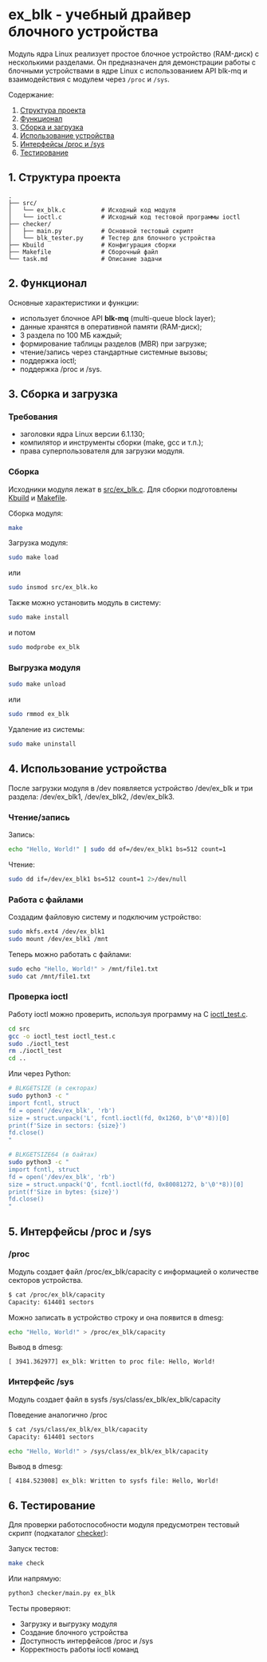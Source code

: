 # ex_blk - учебный драйвер блочного устройства

Модуль ядра Linux реализует простое блочное устройство (RAM-диск) с несколькими разделами. Он предназначен для демонстрации работы с блочными устройствами в ядре Linux с использованием API blk-mq и взаимодействия с модулем через `/proc` и `/sys`.

Содержание:

1. [Структура проекта](#1-структура-проекта)
2. [Функционал](#2-функционал)
3. [Сборка и загрузка](#3-сборка-и-загрузка)
4. [Использование устройства](#4-использование-устройства)
5. [Интерфейсы /proc и /sys](#5-интерфейсы-proc-и-sys)
6. [Тестирование](#6-тестирование)

## 1. Структура проекта

```text
.
├── src/
│   └── ex_blk.c          # Исходный код модуля
│   └── ioctl.c           # Исходный код тестовой программы ioctl
├── checker/
│   ├── main.py           # Основной тестовый скрипт
│   └── blk_tester.py     # Тестер для блочного устройства
├── Kbuild                # Конфигурация сборки
├── Makefile              # Сборочный файл
└── task.md               # Описание задачи
```

## 2. Функционал

Основные характеристики и функции:

* использует блочное API **blk-mq** (multi-queue block layer);
* данные хранятся в оперативной памяти (RAM-диск);
* 3 раздела по 100 МБ каждый;
* формирование таблицы разделов (MBR) при загрузке;
* чтение/запись через стандартные системные вызовы;
* поддержка ioctl;
* поддержка /proc и /sys.

## 3. Сборка и загрузка

### Требования

* заголовки ядра Linux версии 6.1.130;
* компилятор и инструменты сборки (make, gcc и т.п.);
* права суперпользователя для загрузки модуля.

### Сборка

Исходники модуля лежат в [src/ex_blk.c](src/ex_blk.c). Для сборки подготовлены [Kbuild](./Kbuild) и [Makefile](./Makefile).

Сборка модуля:

```bash
make
```

Загрузка модуля:

```bash
sudo make load
```

или

```bash
sudo insmod src/ex_blk.ko
```

Также можно установить модуль в систему:

```bash
sudo make install
```

и потом

```bash
sudo modprobe ex_blk
```

### Выгрузка модуля

```bash
sudo make unload
```

или

```bash
sudo rmmod ex_blk
```

Удаление из системы:

```bash
sudo make uninstall
```

## 4. Использование устройства

После загрузки модуля в /dev появляется устройство /dev/ex_blk и три раздела: /dev/ex_blk1, /dev/ex_blk2, /dev/ex_blk3.

### Чтение/запись

Запись:

```bash
echo "Hello, World!" | sudo dd of=/dev/ex_blk1 bs=512 count=1
```

Чтение:

```bash
sudo dd if=/dev/ex_blk1 bs=512 count=1 2>/dev/null
```

### Работа с файлами

Создадим файловую систему и подключим устройство:

```bash
sudo mkfs.ext4 /dev/ex_blk1
sudo mount /dev/ex_blk1 /mnt
```

Теперь можно работать с файлами:

```bash
sudo echo "Hello, World!" > /mnt/file1.txt
sudo cat /mnt/file1.txt
```

### Проверка ioctl

Работу ioctl можно проверить, используя программу на C
[ioctl_test.c](src/ioctl_test.c).

```bash
cd src
gcc -o ioctl_test ioctl_test.c
sudo ./ioctl_test
rm ./ioctl_test
cd ..
```

Или через Python:

```bash
# BLKGETSIZE (в секторах)
sudo python3 -c "
import fcntl, struct
fd = open('/dev/ex_blk', 'rb')
size = struct.unpack('L', fcntl.ioctl(fd, 0x1260, b'\0'*8))[0]
print(f'Size in sectors: {size}')
fd.close()
"

# BLKGETSIZE64 (в байтах)
sudo python3 -c "
import fcntl, struct
fd = open('/dev/ex_blk', 'rb')
size = struct.unpack('Q', fcntl.ioctl(fd, 0x80081272, b'\0'*8))[0]
print(f'Size in bytes: {size}')
fd.close()
"
```

## 5. Интерфейсы /proc и /sys

### /proc

Модуль создает файл /proc/ex_blk/capacity с информацией о количестве секторов устройства.

```bash
$ cat /proc/ex_blk/capacity
Capacity: 614401 sectors
```

Можно записать в устройство строку и она появится в dmesg:

```bash
echo "Hello, World!" > /proc/ex_blk/capacity
```

Вывод в dmesg:

```text
[ 3941.362977] ex_blk: Written to proc file: Hello, World!
```

### Интерфейс /sys

Модуль создает файл в sysfs /sys/class/ex_blk/ex_blk/capacity

Поведение аналогично /proc

```bash
$ cat /sys/class/ex_blk/ex_blk/capacity
Capacity: 614401 sectors
```

```bash
echo "Hello, World!" > /sys/class/ex_blk/ex_blk/capacity
```

Вывод в dmesg:

```text
[ 4184.523008] ex_blk: Written to sysfs file: Hello, World!
```

## 6. Тестирование

Для проверки работоспособности модуля предусмотрен тестовый скрипт (подкаталог [checker](./checker/)):

Запуск тестов:

```bash
make check
```

Или напрямую:

```bash
python3 checker/main.py ex_blk
```

Тесты проверяют:

* Загрузку и выгрузку модуля
* Создание блочного устройства
* Доступность интерфейсов /proc и /sys
* Корректность работы ioctl команд
